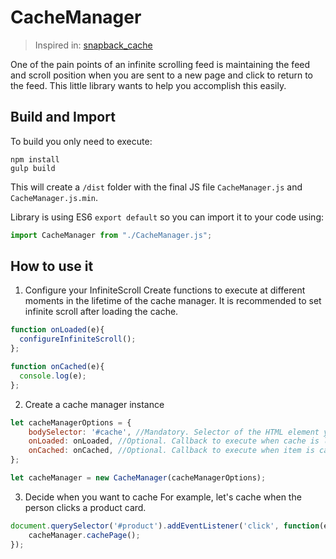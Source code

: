 # CacheManager

> Inspired in: [snapback_cache](https://github.com/highrisehq/snapback_cache "snapback_cache")

One of the pain points of an infinite scrolling feed is maintaining the feed and scroll position when you are sent to a new page and click to return to the feed. This little library wants to help you accomplish this easily.

## Build and Import
To build you only need to execute:
```
npm install
gulp build
```

This will create a `/dist` folder with the final JS file `CacheManager.js` and `CacheManager.js.min`.

Library is using ES6 `export default` so you can import it to your code using:
```javascript
import CacheManager from "./CacheManager.js";
```

## How to use it
1. Configure your InfiniteScroll 
Create functions to execute at different moments in the lifetime of the cache manager. It is recommended to set infinite scroll after loading the cache.
```javascript
function onLoaded(e){
  configureInfiniteScroll();
};

function onCached(e){
  console.log(e);
};
```

2. Create a cache manager instance
```javascript
let cacheManagerOptions = {
	bodySelector: '#cache', //Mandatory. Selector of the HTML element you want to cache
	onLoaded: onLoaded, //Optional. Callback to execute when cache is loaded
	onCached: onCached, //Optional. Callback to execute when item is cached
};

let cacheManager = new CacheManager(cacheManagerOptions);
```

3. Decide when you want to cache
For example, let's cache when the person clicks a product card.

```javascript
document.querySelector('#product').addEventListener('click', function(e){
	cacheManager.cachePage();
});
```

